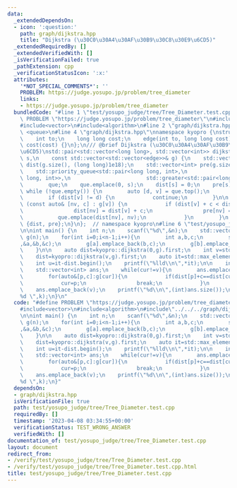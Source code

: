 ```yaml
---
data:
  _extendedDependsOn:
  - icon: ':question:'
    path: graph/dijkstra.hpp
    title: "Dijkstra (\u30C0\u30A4\u30AF\u30B9\u30C8\u30E9\u6CD5)"
  _extendedRequiredBy: []
  _extendedVerifiedWith: []
  _isVerificationFailed: true
  _pathExtension: cpp
  _verificationStatusIcon: ':x:'
  attributes:
    '*NOT_SPECIAL_COMMENTS*': ''
    PROBLEM: https://judge.yosupo.jp/problem/tree_diameter
    links:
    - https://judge.yosupo.jp/problem/tree_diameter
  bundledCode: "#line 1 \"test/yosupo_judge/tree/Tree_Diameter.test.cpp\"\n#define\
    \ PROBLEM \"https://judge.yosupo.jp/problem/tree_diameter\"\n#include<iostream>\n\
    #include<vector>\n#include<algorithm>\n#line 2 \"graph/dijkstra.hpp\"\n#include\
    \ <queue>\n#line 4 \"graph/dijkstra.hpp\"\nnamespace kyopro {\nstruct edge {\n\
    \    int to;\n    long long cost;\n    edge(int to, long long cost) : to(to),\
    \ cost(cost) {}\n};\n/// @brief Dijkstra (\u30C0\u30A4\u30AF\u30B9\u30C8\u30E9\
    \u6CD5)\nstd::pair<std::vector<long long>, std::vector<int>> dijkstra(\n    int\
    \ s,\n    const std::vector<std::vector<edge>>& g) {\n    std::vector<long long>\
    \ dist(g.size(), (long long)1e18);\n    std::vector<int> pre(g.size(), -1);\n\
    \    std::priority_queue<std::pair<long long, int>,\n                        std::vector<std::pair<long\
    \ long, int>>,\n                        std::greater<std::pair<long long, int>>>\n\
    \        que;\n    que.emplace(0, s);\n    dist[s] = 0;\n    pre[s] = s;\n   \
    \ while (!que.empty()) {\n        auto [d, v] = que.top();\n        que.pop();\n\
    \        if (dist[v] != d) {\n            continue;\n        }\n\n        for\
    \ (const auto& [nv, c] : g[v]) {\n            if (dist[v] + c < dist[nv]) {\n\
    \                dist[nv] = dist[v] + c;\n                pre[nv] = v;\n     \
    \           que.emplace(dist[nv], nv);\n            }\n        }\n    }\n    return\
    \ {dist, pre};\n}\n};  // namespace kyopro\n#line 6 \"test/yosupo_judge/tree/Tree_Diameter.test.cpp\"\
    \n\nint main() {\n    int n;\n    scanf(\"%d\",&n);\n    std::vector<std::vector<kyopro::edge>>\
    \ g(n);\n    for(int i=0;i<n-1;i++){\n        int a,b,c;\n        scanf(\"%d%d%d\"\
    ,&a,&b,&c);\n        g[a].emplace_back(b,c);\n        g[b].emplace_back(a,c);\n\
    \    }\n\n    auto dist=kyopro::dijkstra(0,g).first;\n    int v=std::max_element(dist.begin(),dist.end())-dist.begin();\n\
    \    dist=kyopro::dijkstra(v,g).first;\n    auto it=std::max_element(dist.begin(),dist.end());\n\
    \    int u=it-dist.begin();\n    printf(\"%lld\\n\",*it);\n\n    int cur=u;\n\
    \    std::vector<int> ans;\n    while(cur!=v){\n        ans.emplace_back(cur);\n\
    \        for(auto&[p,c]:g[cur]){\n            if(dist[p]+c==dist[cur]){\n    \
    \            cur=p;\n                break;\n            }\n        }\n    }\n\
    \    ans.emplace_back(v);\n    printf(\"%d\\n\",(int)ans.size());\n    for(auto&k:ans)printf(\"\
    %d \",k);\n}\n"
  code: "#define PROBLEM \"https://judge.yosupo.jp/problem/tree_diameter\"\n#include<iostream>\n\
    #include<vector>\n#include<algorithm>\n#include\"../../../graph/dijkstra.hpp\"\
    \n\nint main() {\n    int n;\n    scanf(\"%d\",&n);\n    std::vector<std::vector<kyopro::edge>>\
    \ g(n);\n    for(int i=0;i<n-1;i++){\n        int a,b,c;\n        scanf(\"%d%d%d\"\
    ,&a,&b,&c);\n        g[a].emplace_back(b,c);\n        g[b].emplace_back(a,c);\n\
    \    }\n\n    auto dist=kyopro::dijkstra(0,g).first;\n    int v=std::max_element(dist.begin(),dist.end())-dist.begin();\n\
    \    dist=kyopro::dijkstra(v,g).first;\n    auto it=std::max_element(dist.begin(),dist.end());\n\
    \    int u=it-dist.begin();\n    printf(\"%lld\\n\",*it);\n\n    int cur=u;\n\
    \    std::vector<int> ans;\n    while(cur!=v){\n        ans.emplace_back(cur);\n\
    \        for(auto&[p,c]:g[cur]){\n            if(dist[p]+c==dist[cur]){\n    \
    \            cur=p;\n                break;\n            }\n        }\n    }\n\
    \    ans.emplace_back(v);\n    printf(\"%d\\n\",(int)ans.size());\n    for(auto&k:ans)printf(\"\
    %d \",k);\n}"
  dependsOn:
  - graph/dijkstra.hpp
  isVerificationFile: true
  path: test/yosupo_judge/tree/Tree_Diameter.test.cpp
  requiredBy: []
  timestamp: '2023-04-08 03:34:55+00:00'
  verificationStatus: TEST_WRONG_ANSWER
  verifiedWith: []
documentation_of: test/yosupo_judge/tree/Tree_Diameter.test.cpp
layout: document
redirect_from:
- /verify/test/yosupo_judge/tree/Tree_Diameter.test.cpp
- /verify/test/yosupo_judge/tree/Tree_Diameter.test.cpp.html
title: test/yosupo_judge/tree/Tree_Diameter.test.cpp
---
```

